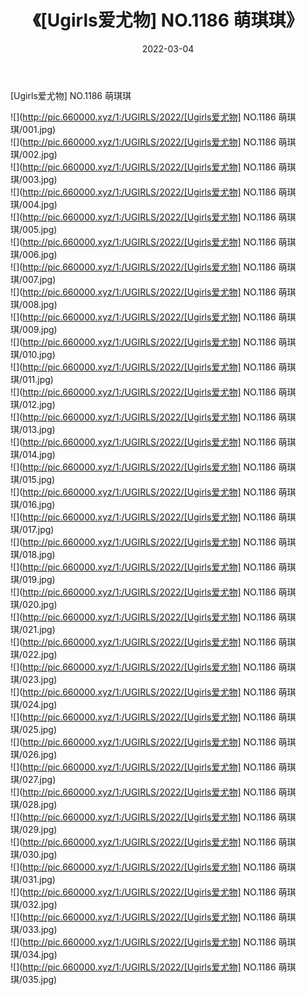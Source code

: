 ﻿---
layout: post
title:  《[Ugirls爱尤物] NO.1186 萌琪琪》
date:   2022-03-04
img: http://pic.660000.xyz/1:/UGIRLS/2022/[Ugirls爱尤物] NO.1186 萌琪琪/000.jpg
categories: [美女, 清纯, 唯美]
---

[Ugirls爱尤物] NO.1186 萌琪琪

 ![](http://pic.660000.xyz/1:/UGIRLS/2022/[Ugirls爱尤物] NO.1186 萌琪琪/001.jpg) <br>![](http://pic.660000.xyz/1:/UGIRLS/2022/[Ugirls爱尤物] NO.1186 萌琪琪/002.jpg) <br>![](http://pic.660000.xyz/1:/UGIRLS/2022/[Ugirls爱尤物] NO.1186 萌琪琪/003.jpg) <br>![](http://pic.660000.xyz/1:/UGIRLS/2022/[Ugirls爱尤物] NO.1186 萌琪琪/004.jpg) <br>![](http://pic.660000.xyz/1:/UGIRLS/2022/[Ugirls爱尤物] NO.1186 萌琪琪/005.jpg) <br>![](http://pic.660000.xyz/1:/UGIRLS/2022/[Ugirls爱尤物] NO.1186 萌琪琪/006.jpg) <br>![](http://pic.660000.xyz/1:/UGIRLS/2022/[Ugirls爱尤物] NO.1186 萌琪琪/007.jpg) <br>![](http://pic.660000.xyz/1:/UGIRLS/2022/[Ugirls爱尤物] NO.1186 萌琪琪/008.jpg) <br>![](http://pic.660000.xyz/1:/UGIRLS/2022/[Ugirls爱尤物] NO.1186 萌琪琪/009.jpg) <br>![](http://pic.660000.xyz/1:/UGIRLS/2022/[Ugirls爱尤物] NO.1186 萌琪琪/010.jpg) <br>![](http://pic.660000.xyz/1:/UGIRLS/2022/[Ugirls爱尤物] NO.1186 萌琪琪/011.jpg) <br>![](http://pic.660000.xyz/1:/UGIRLS/2022/[Ugirls爱尤物] NO.1186 萌琪琪/012.jpg) <br>![](http://pic.660000.xyz/1:/UGIRLS/2022/[Ugirls爱尤物] NO.1186 萌琪琪/013.jpg) <br>![](http://pic.660000.xyz/1:/UGIRLS/2022/[Ugirls爱尤物] NO.1186 萌琪琪/014.jpg) <br>![](http://pic.660000.xyz/1:/UGIRLS/2022/[Ugirls爱尤物] NO.1186 萌琪琪/015.jpg) <br>![](http://pic.660000.xyz/1:/UGIRLS/2022/[Ugirls爱尤物] NO.1186 萌琪琪/016.jpg) <br>![](http://pic.660000.xyz/1:/UGIRLS/2022/[Ugirls爱尤物] NO.1186 萌琪琪/017.jpg) <br>![](http://pic.660000.xyz/1:/UGIRLS/2022/[Ugirls爱尤物] NO.1186 萌琪琪/018.jpg) <br>![](http://pic.660000.xyz/1:/UGIRLS/2022/[Ugirls爱尤物] NO.1186 萌琪琪/019.jpg) <br>![](http://pic.660000.xyz/1:/UGIRLS/2022/[Ugirls爱尤物] NO.1186 萌琪琪/020.jpg) <br>![](http://pic.660000.xyz/1:/UGIRLS/2022/[Ugirls爱尤物] NO.1186 萌琪琪/021.jpg) <br>![](http://pic.660000.xyz/1:/UGIRLS/2022/[Ugirls爱尤物] NO.1186 萌琪琪/022.jpg) <br>![](http://pic.660000.xyz/1:/UGIRLS/2022/[Ugirls爱尤物] NO.1186 萌琪琪/023.jpg) <br>![](http://pic.660000.xyz/1:/UGIRLS/2022/[Ugirls爱尤物] NO.1186 萌琪琪/024.jpg) <br>![](http://pic.660000.xyz/1:/UGIRLS/2022/[Ugirls爱尤物] NO.1186 萌琪琪/025.jpg) <br>![](http://pic.660000.xyz/1:/UGIRLS/2022/[Ugirls爱尤物] NO.1186 萌琪琪/026.jpg) <br>![](http://pic.660000.xyz/1:/UGIRLS/2022/[Ugirls爱尤物] NO.1186 萌琪琪/027.jpg) <br>![](http://pic.660000.xyz/1:/UGIRLS/2022/[Ugirls爱尤物] NO.1186 萌琪琪/028.jpg) <br>![](http://pic.660000.xyz/1:/UGIRLS/2022/[Ugirls爱尤物] NO.1186 萌琪琪/029.jpg) <br>![](http://pic.660000.xyz/1:/UGIRLS/2022/[Ugirls爱尤物] NO.1186 萌琪琪/030.jpg) <br>![](http://pic.660000.xyz/1:/UGIRLS/2022/[Ugirls爱尤物] NO.1186 萌琪琪/031.jpg) <br>![](http://pic.660000.xyz/1:/UGIRLS/2022/[Ugirls爱尤物] NO.1186 萌琪琪/032.jpg) <br>![](http://pic.660000.xyz/1:/UGIRLS/2022/[Ugirls爱尤物] NO.1186 萌琪琪/033.jpg) <br>![](http://pic.660000.xyz/1:/UGIRLS/2022/[Ugirls爱尤物] NO.1186 萌琪琪/034.jpg) <br>![](http://pic.660000.xyz/1:/UGIRLS/2022/[Ugirls爱尤物] NO.1186 萌琪琪/035.jpg) <br>